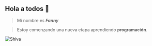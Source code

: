 ## Hola a todos 👋

> Mi nombre es ***Fanny***

> Estoy comenzando una nueva etapa aprendiendo **programación**.

![Shiva](https://cdn-icons-png.flaticon.com/512/4600/4600417.png)


<!--
**fannytartiere/fannytartiere** is a ✨ _special_ ✨ repository because its `README.md` (this file) appears on your GitHub profile.

Here are some ideas to get you started:

- 🔭 I’m currently working on ...
- 🌱 I’m currently learning ...
- 👯 I’m looking to collaborate on ...
- 🤔 I’m looking for help with ...
- 💬 Ask me about ...
- 📫 How to reach me: ...
- 😄 Pronouns: ...
- ⚡ Fun fact: ...
-->
